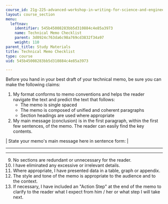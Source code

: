 ```yaml
---
course_id: 21g-225-advanced-workshop-in-writing-for-science-and-engineering-els-spring-2016
layout: course_section
menu:
  leftnav:
    identifier: 545b45008283bb5d310884c4e85a3973
    name: Technical Memo Checklist
    parent: 3d0924c763da6c98a769cd3832f34a97
    weight: 110
parent_title: Study Materials
title: Technical Memo Checklist
type: course
uid: 545b45008283bb5d310884c4e85a3973

---
```


Before you hand in your best draft of your technical memo, be sure you can make the following claims:

1.  My format conforms to memo conventions and helps the reader navigate the text and predict the text that follows:
    *   The memo is single spaced
    *   The memo is composed of unified and coherent paragraphs
    *   Section headings are used where appropriate
2.  My main message (conclusion) is in the first paragraph, within the first few sentences, of the memo. The reader can easily find the key contents.
    
| State your memo's main message here in sentence form: |   

* * *

* * *

9.  No sections are redundant or unnecessary for the reader.
10.  I have eliminated any excessive or irrelevant details.
11.  Where appropriate, I have presented data in a table, graph or appendix.
12.  The style and tone of the memo is appropriate to the audience and to the context.
13.  If necessary, I have included an "Action Step" at the end of the memo to clarify to the reader what I expect from him / her or what step I will take next.